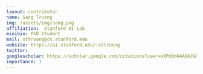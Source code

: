 ```yaml
---
layout: contributor
name: Sang Truong
img: /assets/img/sang.png  
affiliation:  Stanford AI Lab 
minibio: PhD Student
mail: sttruong@cs.stanford.edu 
website: https://ai.stanford.edu/~sttruong 
twitter: 
googlescholar: https://scholar.google.com/citations?user=oXPm0dAAAAAJ&hl=en 
importance: 1
---
```

